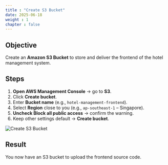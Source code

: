 ```yaml
---
title : "Create S3 Bucket"
date: 2025-06-18
weight : 1
chapter : false
---
```


## Objective

Create an **Amazon S3 Bucket** to store and deliver the frontend of the hotel management system.

## Steps

1. **Open AWS Management Console** → go to **S3**.
2. Click **Create bucket**.
3. Enter **Bucket name** (e.g., `hotel-management-frontend`).
4. Select **Region** close to you (e.g., `ap-southeast-1` – Singapore).
5. **Uncheck Block all public access** → confirm the warning.
6. Keep other settings default → **Create bucket**.

![Create S3 Bucket](/images/3_1/1.png)

## Result

You now have an S3 bucket to upload the frontend source code.
